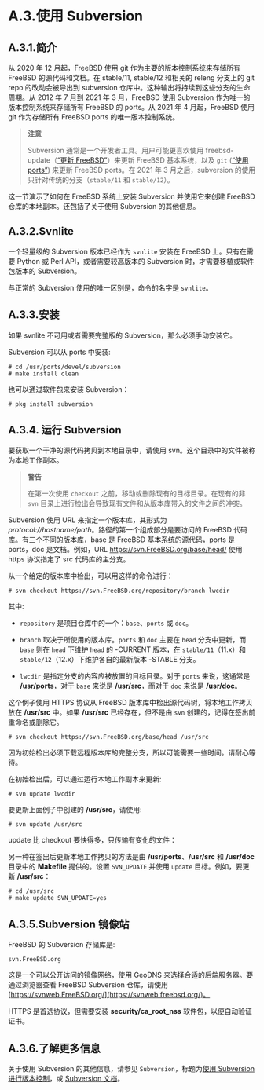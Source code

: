 # A.3.使用 Subversion

## A.3.1.简介

从 2020 年 12 月起，FreeBSD 使用 git 作为主要的版本控制系统来存储所有 FreeBSD 的源代码和文档。在 stable/11, stable/12 和相关的 releng 分支上的 git repo 的改动会被导出到 subversion 仓库中。这种输出将持续到这些分支的生命周期。从 2012 年 7 月到 2021 年 3 月，FreeBSD 使用 Subversion 作为唯一的版本控制系统来存储所有 FreeBSD 的 ports。从 2021 年 4 月起，FreeBSD 使用 git 作为存储所有 FreeBSD ports 的唯一版本控制系统。

> **注意**
>
> Subversion 通常是一个开发者工具。用户可能更喜欢使用 freebsd-update（[“更新 FreeBSD”](https://docs.freebsd.org/en/books/handbook/cutting-edge/index.html#updating-upgrading-freebsdupdate)）来更新 FreeBSD 基本系统，以及 `git` ([“使用 ports”](https://docs.freebsd.org/en/books/handbook/ports/index.html#ports-using)) 来更新 FreeBSD ports。在 2021 年 3 月之后，subversion 的使用只针对传统的分支（`stable/11` 和 `stable/12`）。

这一节演示了如何在 FreeBSD 系统上安装 Subversion 并使用它来创建 FreeBSD 仓库的本地副本。还包括了关于使用 Subversion 的其他信息。

## A.3.2.Svnlite

一个轻量级的 Subversion 版本已经作为 `svnlite` 安装在 FreeBSD 上。只有在需要 Python 或 Perl API，或者需要较高版本的 Subversion 时，才需要移植或软件包版本的 Subversion。

与正常的 Subversion 使用的唯一区别是，命令的名字是 `svnlite`。

## A.3.3.安装

如果 svnlite 不可用或者需要完整版的 Subversion，那么必须手动安装它。

Subversion 可以从 ports 中安装:

```shell-session
# cd /usr/ports/devel/subversion
# make install clean
```

也可以通过软件包来安装 Subversion：

```shell-session
# pkg install subversion
```

## A.3.4. 运行 Subversion

要获取一个干净的源代码拷贝到本地目录中，请使用 svn。这个目录中的文件被称为本地工作副本。

> **警告**
>
> 在第一次使用 `checkout` 之前，移动或删除现有的目标目录。在现有的非 `svn` 目录上进行检出会导致现有文件和从版本库带入的文件之间的冲突。

Subversion 使用 URL 来指定一个版本库，其形式为 _protocol://hostname/path_。路径的第一个组成部分是要访问的 FreeBSD 代码库。有三个不同的版本库，base 是 FreeBSD 基本系统的源代码，ports 是 ports，doc 是文档。例如，URL https://svn.FreeBSD.org/base/head/ 使用 https 协议指定了 src 代码库的主分支。

从一个给定的版本库中检出，可以用这样的命令进行：

```shell-session
# svn checkout https://svn.FreeBSD.org/repository/branch lwcdir
```

其中:

- `repository` 是项目仓库中的一个：`base`、`ports` 或 `doc`。

- `branch` 取决于所使用的版本库。`ports` 和 `doc` 主要在 `head` 分支中更新，而 `base` 则在 `head` 下维护 `head` 的 -CURRENT 版本，在 `stable/11`（11.x）和 `stable/12`（12.x）下维护各自的最新版本 -STABLE 分支。

- `lwcdir` 是指定分支的内容应被放置的目标目录。对于 `ports` 来说，这通常是 **/usr/ports**，对于 `base` 来说是 **/usr/src**，而对于 `doc` 来说是 **/usr/doc**。

这个例子使用 HTTPS 协议从 FreeBSD 版本库中检出源代码树，将本地工作拷贝放在 **/usr/src** 中。如果 **/usr/src** 已经存在，但不是由 `svn` 创建的，记得在签出前重命名或删除它。

```shell-session
# svn checkout https://svn.FreeBSD.org/base/head /usr/src
```

因为初始检出必须下载远程版本库的完整分支，所以可能需要一些时间。请耐心等待。

在初始检出后，可以通过运行本地工作副本来更新:

```shell-session
# svn update lwcdir
```

要更新上面例子中创建的 **/usr/src**，请使用:

```shell-session
# svn update /usr/src
```

update 比 checkout 要快得多，只传输有变化的文件：

另一种在签出后更新本地工作拷贝的方法是由 **/usr/ports**、**/usr/src** 和 **/usr/doc** 目录中的 **Makefile** 提供的。设置 `SVN_UPDATE` 并使用 `update` 目标。例如，要更新 **/usr/src**：

```shell-session
# cd /usr/src
# make update SVN_UPDATE=yes
```

## A.3.5.Subversion 镜像站

FreeBSD 的 Subversion 存储库是:

```shell-session
svn.FreeBSD.org
```

这是一个可以公开访问的镜像网络，使用 GeoDNS 来选择合适的后端服务器。要通过浏览器查看 FreeBSD Subversion 仓库，请使用 [https://svnweb.FreeBSD.org/](https://svnweb.freebsd.org/)。

HTTPS 是首选协议，但需要安装 **security/ca_root_nss** 软件包，以便自动验证证书。

## A.3.6.了解更多信息

关于使用 Subversion 的其他信息，请参见 `Subversion`，标题为[使用 Subversion 进行版本控制](http://svnbook.red-bean.com/)，或 [Subversion 文档](http://subversion.apache.org/docs/)。
